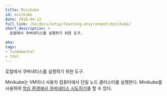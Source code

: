 ```yaml
---
title: Minikube
id: minikube
date: 2018-04-12
full_link: /ko/docs/setup/learning-environment/minikube/
short_description: >
  로컬에서 쿠버네티스를 실행하기 위한 도구.

aka:
tags:
- fundamental
- tool
---
```

 로컬에서 쿠버네티스를 실행하기 위한 도구.

<!--more-->

Minikube는 VM이나 사용자 컴퓨터에서 단일 노드 클러스터를 실행한다.
Minikube를 사용하여
[학습 환경에서 쿠버네티스 시도하기](/ko/docs/setup/learning-environment/)를 할 수 있다.
